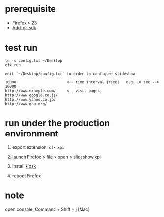 # prerequisite

- Firefox > 23
- [Add-on sdk](https://dev.mozilla.jp/addon-sdk-docs/dev-guide/tutorials/installation.html)



# test run

    ln -s config.txt ~/Desktop
    cfx run

    edit `~/Desktop/config.txt` in order to configure slideshow

    10000                       <-- time interval [msec]   e.g. 10 sec --> 10000
    http://www.example.com/     <-- visit pages
    http://www.google.co.jp/
    http://www.yahoo.co.jp/
    http://www.gnu.org/
    

# run under the production environment

1. export extension: `cfx xpi`

1. launch Firefox > file > open > slideshow.xpi

1. install [kiosk](https://addons.mozilla.org/ja/firefox/addon/r-kiosk/?src=search)

1. reboot Firefox



# note

open console: Command + Shift + j [Mac]
